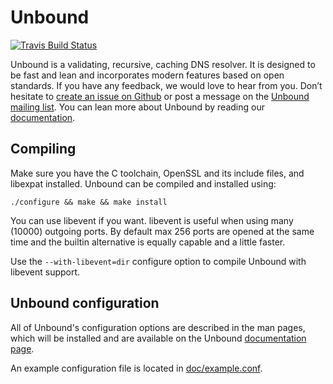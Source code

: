 # Unbound

[![Travis Build Status](https://travis-ci.org/NLnetLabs/unbound.svg?branch=master)](https://travis-ci.org/NLnetLabs/unbound)

Unbound is a validating, recursive, caching DNS resolver. It is designed to be
fast and lean and incorporates modern features based on open standards. If you
have any feedback, we would love to hear from you. Don’t hesitate to
[create an issue on Github](https://github.com/NLnetLabs/unbound/issues/new)
or post a message on the [Unbound mailing list](https://nlnetlabs.nl/mailman/listinfo/unbound-users).
You can lean more about Unbound by reading our
[documentation](https://nlnetlabs.nl/documentation/unbound/).

## Compiling

Make sure you have the C toolchain, OpenSSL and its include files, and libexpat
installed. Unbound can be compiled and installed using:

```
./configure && make && make install
```

You can use libevent if you want. libevent is useful when using many (10000)
outgoing ports. By default max 256 ports are opened at the same time and the
builtin alternative is equally capable and a little faster.

Use the `--with-libevent=dir` configure option to compile Unbound with libevent
support.

## Unbound configuration

All of Unbound's configuration options are described in the man pages, which
will be installed and are available on the Unbound
[documentation page](https://nlnetlabs.nl/documentation/unbound/).

An example configuration file is located in
[doc/example.conf](https://github.com/NLnetLabs/unbound/blob/master/doc/example.conf.in).
